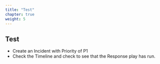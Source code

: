```yaml
---
title: "Test"
chapter: true
weight: 5
---
```


## Test

- Create an Incident with Priority of P1
- Check the Timeline and check to see that the Response play has run.

